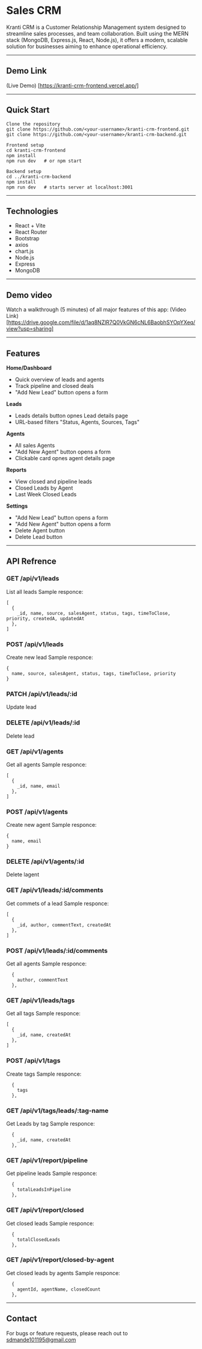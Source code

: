 # Sales CRM

Kranti CRM is a Customer Relationship Management system designed to streamline sales processes, and team collaboration. Built using the MERN stack (MongoDB, Express.js, React, Node.js), it offers a modern, scalable solution for businesses aiming to enhance operational efficiency.

---

## Demo Link

(Live Demo) [https://kranti-crm-frontend.vercel.app/]

---

## Quick Start

```
Clone the repository
git clone https://github.com/<your-username>/kranti-crm-frontend.git
git clone https://github.com/<your-username>/kranti-crm-backend.git

Frontend setup
cd kranti-crm-frontend
npm install
npm run dev   # or npm start

Backend setup
cd ../kranti-crm-backend
npm install
npm run dev   # starts server at localhost:3001
```

---

## Technologies

- React + Vite
- React Router
- Bootstrap
- axios
- chart.js
- Node.js
- Express
- MongoDB

---

## Demo video

Watch a walkthrough (5 minutes) of all major features of this app: (Video Link) [https://drive.google.com/file/d/1aq8NZlR7Q0VkGN6cNL6BaobhSYOpYXeq/view?usp=sharing]

---

## Features
**Home/Dashboard**
- Quick overview of leads and agents
- Track pipeline and closed deals
- "Add New Lead" button opens a form

**Leads**
- Leads details button opnes Lead details page
- URL-based filters "Status, Agents, Sources, Tags"

**Agents**
- All sales Agents
- "Add New Agent" button opens a form
- Clickable card opnes agent details page

**Reports**
- View closed and pipeline leads
- Closed Leads by Agent
- Last Week Closed Leads

**Settings**
- "Add New Lead" button opens a form
- "Add New Agent" button opens a form
- Delete Agent button
- Delete Lead button

---

## API Refrence

### **GET /api/v1/leads**
List all leads
Sample responce:
```
[
  {
    _id, name, source, salesAgent, status, tags, timeToClose, priority, createdA, updatedAt
  },
]
```
### **POST /api/v1/leads**
Create new lead 
Sample responce:
```
{
  name, source, salesAgent, status, tags, timeToClose, priority
}
```
### **PATCH /api/v1/leads/:id**
Update lead

### **DELETE /api/v1/leads/:id**
Delete lead

### **GET /api/v1/agents**
Get all agents
Sample responce:
```
[
  {
    _id, name, email
  },
]
```

### **POST /api/v1/agents**
Create new agent
Sample responce:
```
{
  name, email
}
```

### **DELETE /api/v1/agents/:id**
Delete lagent

### **GET /api/v1/leads/:id/comments**
Get commets of a lead
Sample responce:
```
[
  {
    _id, author, commentText, createdAt
  },
]
```

### **POST /api/v1/leads/:id/comments**
Get all agents
Sample responce:
```
  {
    author, commentText
  },
```

### **GET /api/v1/leads/tags**
Get all tags
Sample responce:
```
[
  {
    _id, name, createdAt
  },
]
```

### **POST /api/v1/tags**
Create tags
Sample responce:
```
  {
    tags
  },
```

### **GET /api/v1/tags/leads/:tag-name**
Get Leads by tag
Sample responce:
```
  {
    _id, name, createdAt
  },
```

### **GET /api/v1/report/pipeline**
Get pipeline leads
Sample responce:
```
  {
    totalLeadsInPipeline
  },
```

### **GET /api/v1/report/closed**
Get closed leads
Sample responce:
```
  {
    totalClosedLeads
  },
```
### **GET /api/v1/report/closed-by-agent**
Get closed leads by agents
Sample responce:
```
  {
    agentId, agentName, closedCount
  },
```

---

## Contact

For bugs or feature requests, please reach out to sdmande101195@gmail.com
